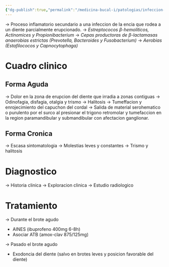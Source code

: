 ```yaml
---
{"dg-publish":true,"permalink":"/medicina-bucal-i/patologias/infeccion-bacterianas/pericoronaritis/"}
---
```


→ Proceso inflamatorio secundario a una infeccion de la encia que rodea a un diente parcialmente erupcionado. 
→ *Estreptococos β-hemolíticos, Actinomices y Propionibacterium*
→ *Cepas productoras de β-lactamasas anaerobias estrictas (Prevotella, Bacteroides y Fusobacterium)*
→ *Aerobias (Estafilococos y Capnocytophaga)*

# Cuadro clinico
## Forma Aguda
→ Dolor en la zona de erupcion del diente que irradia a zonas contiguas
→ Odinofagia, disfagia, otalgia y trismo
→ Halitosis
→ Tumeffacion y enrojecimiento del capuchon del cordal
→ Salida de material serohematico o purulento por el surco al presionar el trigono retromolar y tumefaccion en la region paramandibular y submandibular con afectacion ganglionar.

## Forma Cronica 
→ Escasa sintomatologia
→ Molestias leves y constantes
→ Trismo y halitosis 

# Diagnostico
→ Historia clinica
→ Exploracion clinica
→ Estudio radiologico

# Tratamiento
→ Durante el brote agudo
- AINES (ibuprofeno 400mg 6-8h)
- Asociar ATB (amox-clav 875/125mg)

→ Pasado el brote agudo
- Exodoncia del diente (salvo en brotes leves y posicion favorable del diente)


